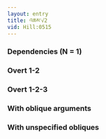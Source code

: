 ```yaml
---
layout: entry
title: འཆམ་√2
vid: Hill:0515
---
```

### Dependencies (N = 1)


### Overt 1-2


### Overt 1-2-3


### With oblique arguments


### With unspecified obliques
